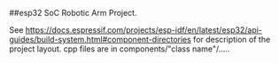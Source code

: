 ##esp32 SoC Robotic Arm Project.

See https://docs.espressif.com/projects/esp-idf/en/latest/esp32/api-guides/build-system.html#component-directories for description of the project layout.
cpp files are in components/"class name"/..... 
